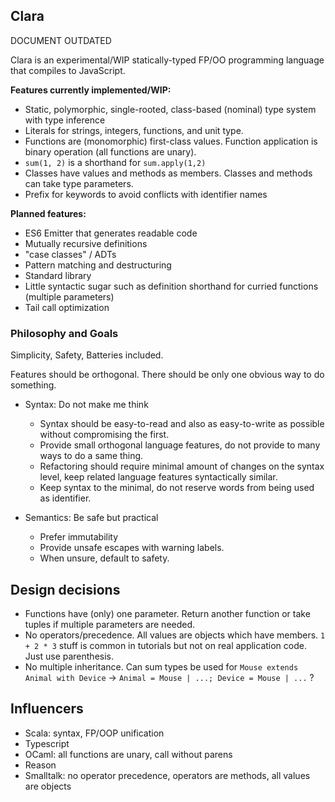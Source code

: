 ## Clara

DOCUMENT OUTDATED

Clara is an experimental/WIP statically-typed FP/OO programming language that compiles to JavaScript.

**Features currently implemented/WIP:**
- Static, polymorphic, single-rooted, class-based (nominal) type system with type inference
- Literals for strings, integers, functions, and unit type.
- Functions are (monomorphic) first-class values. Function application is binary operation (all functions are unary).
- `sum(1, 2)` is a shorthand for `sum.apply(1,2)`
- Classes have values and methods as members. Classes and methods can take type parameters.
- Prefix for keywords to avoid conflicts with identifier names

**Planned features:**
- ES6 Emitter that generates readable code
- Mutually recursive definitions
- "case classes" / ADTs
- Pattern matching and destructuring
- Standard library
- Little syntactic sugar such as definition shorthand for curried functions (multiple parameters)
- Tail call optimization

### Philosophy and Goals

Simplicity, Safety, Batteries included.

Features should be orthogonal. There should be only one obvious way to do something.

- Syntax: Do not make me think
  - Syntax should be easy-to-read and also as easy-to-write as possible without compromising the first.
  - Provide small orthogonal language features, do not provide to many ways to do a same thing.
  - Refactoring should require minimal amount of changes on the syntax level, keep related language features syntactically similar.
  - Keep syntax to the minimal, do not reserve words from being used as identifier.

- Semantics: Be safe but practical
  - Prefer immutability
  - Provide unsafe escapes with warning labels.
  - When unsure, default to safety.

## Design decisions

- Functions have (only) one parameter. Return another function or take tuples if multiple parameters are needed.
- No operators/precedence. All values are objects which have members. `1 + 2 * 3` stuff is common in tutorials but not on real application code. Just use parenthesis.
- No multiple inheritance. Can sum types be used for `Mouse extends Animal with Device` -> `Animal = Mouse | ...; Device = Mouse | ...` ?

## Influencers

- Scala: syntax, FP/OOP unification
- Typescript
- OCaml: all functions are unary, call without parens
- Reason
- Smalltalk: no operator precedence, operators are methods, all values are objects
